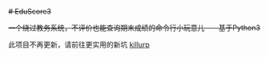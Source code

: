 ~~# EduScore3~~

~~一个绕过教务系统，不评价也能查询期末成绩的命令行小玩意儿——基于Python3~~

此项目不再更新，请前往更实用的新坑 [killurp](https://github.com/shkey/killurp)
